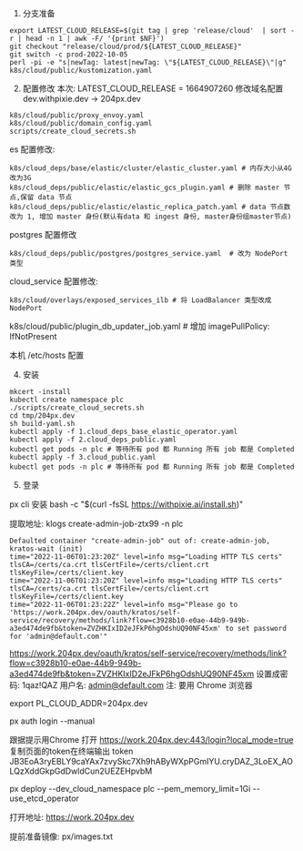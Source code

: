 
1. 分支准备
```shell
export LATEST_CLOUD_RELEASE=$(git tag | grep 'release/cloud'  | sort -r | head -n 1 | awk -F/ '{print $NF}')
git checkout "release/cloud/prod/${LATEST_CLOUD_RELEASE}"
git switch -c prod-2022-10-05
perl -pi -e "s|newTag: latest|newTag: \"${LATEST_CLOUD_RELEASE}\"|g" k8s/cloud/public/kustomization.yaml
```

2. 配置修改
本次: LATEST_CLOUD_RELEASE = 1664907260
修改域名配置 dev.withpixie.dev -> 204px.dev

```
k8s/cloud/public/proxy_envoy.yaml
k8s/cloud/public/domain_config.yaml
scripts/create_cloud_secrets.sh
```

es 配置修改:
```shell
k8s/cloud_deps/base/elastic/cluster/elastic_cluster.yaml # 内存大小从4G改为3G
k8s/cloud_deps/public/elastic/elastic_gcs_plugin.yaml # 删除 master 节点,保留 data 节点
k8s/cloud_deps/public/elastic/elastic_replica_patch.yaml # data 节点数改为 1, 增加 master 身份(默认有data 和 ingest 身份, master身份组master节点) 
```

postgres 配置修改
```shell
k8s/cloud_deps/public/postgres/postgres_service.yaml  # 改为 NodePort 类型
```
cloud_service 配置修改: 
```
k8s/cloud/overlays/exposed_services_ilb # 将 LoadBalancer 类型改成 NodePort
```

k8s/cloud/public/plugin_db_updater_job.yaml # 增加 imagePullPolicy: IfNotPresent

本机 /etc/hosts 配置


4. 安装
```shell
mkcert -install
kubectl create namespace plc
./scripts/create_cloud_secrets.sh
cd tmp/204px.dev
sh build-yaml.sh
kubectl apply -f 1.cloud_deps_base_elastic_operator.yaml
kubectl apply -f 2.cloud_deps_public.yaml
kubectl get pods -n plc # 等待所有 pod 都 Running 所有 job 都是 Completed
kubectl apply -f 3.cloud_public.yaml
kubectl get pods -n plc # 等待所有 pod 都 Running 所有 job 都是 Completed

```


5. 登录

px cli 安装
bash -c "$(curl -fsSL https://withpixie.ai/install.sh)"


提取地址:
klogs create-admin-job-ztx99 -n plc
```
Defaulted container "create-admin-job" out of: create-admin-job, kratos-wait (init)
time="2022-11-06T01:23:20Z" level=info msg="Loading HTTP TLS certs" tlsCA=/certs/ca.crt tlsCertFile=/certs/client.crt tlsKeyFile=/certs/client.key
time="2022-11-06T01:23:20Z" level=info msg="Loading HTTP TLS certs" tlsCA=/certs/ca.crt tlsCertFile=/certs/client.crt tlsKeyFile=/certs/client.key
time="2022-11-06T01:23:22Z" level=info msg="Please go to 'https://work.204px.dev/oauth/kratos/self-service/recovery/methods/link?flow=c3928b10-e0ae-44b9-949b-a3ed474de9fb&token=ZVZHKIxID2eJFkP6hgOdshUQ90NF45xm' to set password for 'admin@default.com'"
```
https://work.204px.dev/oauth/kratos/self-service/recovery/methods/link?flow=c3928b10-e0ae-44b9-949b-a3ed474de9fb&token=ZVZHKIxID2eJFkP6hgOdshUQ90NF45xm
设置成密码: 1qaz!QAZ
用户名: admin@default.com
注: 要用 Chrome 浏览器


export PL_CLOUD_ADDR=204px.dev

px auth login --manual

跟据提示用Chrome 打开 https://work.204px.dev:443/login?local_mode=true
复制页面的token在终端输出 token
JB3EoA3ryEBLY9caYAx7zvySkc7Xh9hAByWXpPGmIYU.cryDAZ_3LoEX_AOLQzXddGkpGdDwldCun2UEZEHpvbM

px deploy --dev_cloud_namespace plc --pem_memory_limit=1Gi --use_etcd_operator

打开地址:
https://work.204px.dev


提前准备镜像: px/images.txt

